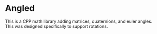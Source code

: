 # Angled

This is a CPP math library adding matrices, quaternions, and euler angles. This was designed specifically to support rotations.